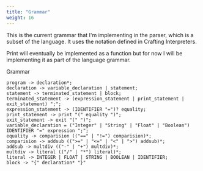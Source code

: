 ```yaml
---
title: "Grammar"
weight: 16
---
```


This is the current grammar that I'm implementing in the parser, which is a subset of the language. It uses the notation defined in Crafting Interpreters.

Print will eventually be implemented as a function but for now I will be implementing it as part of the language grammar.

Grammar
```grammar
program -> declaration*;
declaration -> variable_declaration | statement;
statement -> terminated_statement | block;
terminated_statement -> (expression_statement | print_statement | exit_statement) ";";
expression_statement -> (IDENTIFIER "=")? equality;
print_statement -> print "(" equality ")";
exit_statement -> exit "(" ")";
variable_declaration = ("Integer" | "String" | "Float" | "Boolean") IDENTIFIER "=" expression ";"; 
equality -> comparision (("==" | "!=") comparision)*;
comparision -> addsub ((">=" | "<=" | "<" | ">") addsub)*;
addsub -> multdiv (("-" | "+") multdiv)*;
multdiv -> literal (("/" | "*") literal)*;
literal -> INTEGER | FLOAT | STRING | BOOLEAN | IDENTIFIER;
block -> "{" declaration* "}"
```
